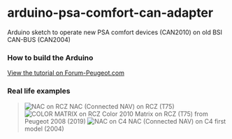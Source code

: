 # arduino-psa-comfort-can-adapter
Arduino sketch to operate new PSA comfort devices (CAN2010) on old BSI CAN-BUS (CAN2004)

### How to build the Arduino
[View the tutorial on Forum-Peugeot.com](http://www.forum-peugeot.com/Forum/threads/tuto-adaptateur-pour-smeg-nac-en-seconde-monte-sur-bsi-evolu%C3%A9.18068/)

### Real life examples
> ![NAC on RCZ](https://i.imgur.com/Nb3CrUN.jpg)
  NAC (Connected NAV) on RCZ (T75)
> ![COLOR MATRIX on RCZ](https://i.imgur.com/7zP7qf6.jpg)
  Color 2010 Matrix on RCZ (T75) from Peugeot 2008 (2019)
> ![NAC on C4](https://i.imgur.com/Fjc8PhI.jpg)
  NAC (Connected NAV) on C4 first model (2004)
